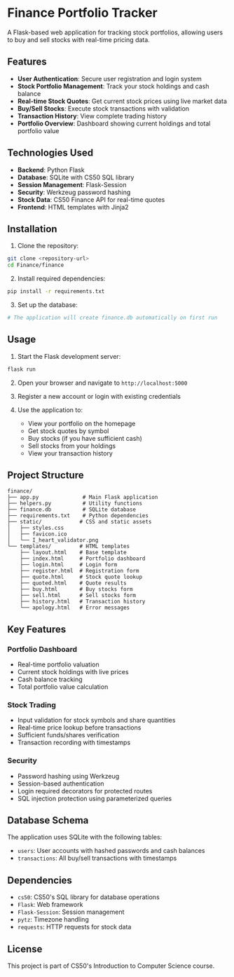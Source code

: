 # Finance Portfolio Tracker

A Flask-based web application for tracking stock portfolios, allowing users to buy and sell stocks with real-time pricing data.

## Features

- **User Authentication**: Secure user registration and login system
- **Stock Portfolio Management**: Track your stock holdings and cash balance
- **Real-time Stock Quotes**: Get current stock prices using live market data
- **Buy/Sell Stocks**: Execute stock transactions with validation
- **Transaction History**: View complete trading history
- **Portfolio Overview**: Dashboard showing current holdings and total portfolio value

## Technologies Used

- **Backend**: Python Flask
- **Database**: SQLite with CS50 SQL library
- **Session Management**: Flask-Session
- **Security**: Werkzeug password hashing
- **Stock Data**: CS50 Finance API for real-time quotes
- **Frontend**: HTML templates with Jinja2

## Installation

1. Clone the repository:
```bash
git clone <repository-url>
cd Finance/finance
```

2. Install required dependencies:
```bash
pip install -r requirements.txt
```

3. Set up the database:
```bash
# The application will create finance.db automatically on first run
```

## Usage

1. Start the Flask development server:
```bash
flask run
```

2. Open your browser and navigate to `http://localhost:5000`

3. Register a new account or login with existing credentials

4. Use the application to:
   - View your portfolio on the homepage
   - Get stock quotes by symbol
   - Buy stocks (if you have sufficient cash)
   - Sell stocks from your holdings
   - View your transaction history

## Project Structure

```
finance/
├── app.py              # Main Flask application
├── helpers.py          # Utility functions
├── finance.db          # SQLite database
├── requirements.txt    # Python dependencies
├── static/            # CSS and static assets
│   ├── styles.css
│   ├── favicon.ico
│   └── I_heart_validator.png
└── templates/         # HTML templates
    ├── layout.html    # Base template
    ├── index.html     # Portfolio dashboard
    ├── login.html     # Login form
    ├── register.html  # Registration form
    ├── quote.html     # Stock quote lookup
    ├── quoted.html    # Quote results
    ├── buy.html       # Buy stocks form
    ├── sell.html      # Sell stocks form
    ├── history.html   # Transaction history
    └── apology.html   # Error messages
```

## Key Features

### Portfolio Dashboard
- Real-time portfolio valuation
- Current stock holdings with live prices
- Cash balance tracking
- Total portfolio value calculation

### Stock Trading
- Input validation for stock symbols and share quantities
- Real-time price lookup before transactions
- Sufficient funds/shares verification
- Transaction recording with timestamps

### Security
- Password hashing using Werkzeug
- Session-based authentication
- Login required decorators for protected routes
- SQL injection protection using parameterized queries

## Database Schema

The application uses SQLite with the following tables:
- `users`: User accounts with hashed passwords and cash balances
- `transactions`: All buy/sell transactions with timestamps

## Dependencies

- `cs50`: CS50's SQL library for database operations
- `Flask`: Web framework
- `Flask-Session`: Session management
- `pytz`: Timezone handling
- `requests`: HTTP requests for stock data

## License

This project is part of CS50's Introduction to Computer Science course.